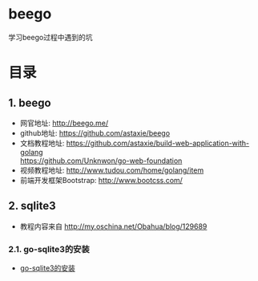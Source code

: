 # beego
学习beego过程中遇到的坑
# 目录
## 1. beego
* 网官地址: http://beego.me/
* github地址: https://github.com/astaxie/beego
* 文档教程地址: https://github.com/astaxie/build-web-application-with-golang  
  https://github.com/Unknwon/go-web-foundation  
* 视频教程地址: http://www.tudou.com/home/golang/item  
* 前端开发框架Bootstrap: http://www.bootcss.com/

## 2. sqlite3
* 教程内容来自 http://my.oschina.net/Obahua/blog/129689  

### 2.1. go-sqlite3的安装
* [go-sqlite3的安装](https://github.com/CodyGuo/Go-Cody/blob/master/beego/sqlite3/README.md "go-sqlite3的安装")  
